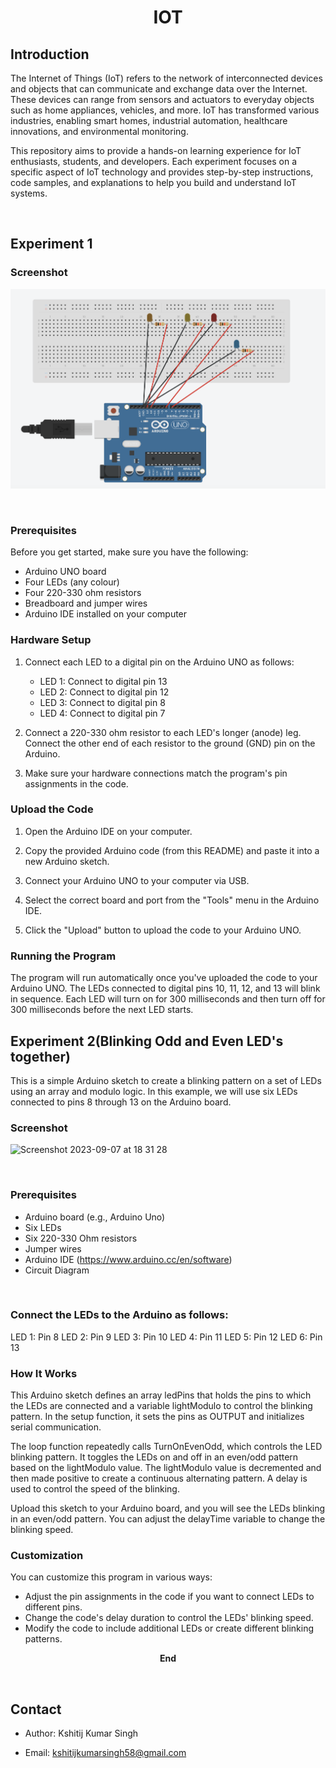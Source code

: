 <div align="center">
  
  # IOT
  </div>

## Introduction

The Internet of Things (IoT) refers to the network of interconnected devices and objects that can communicate and exchange data over the Internet. These devices can range from sensors and actuators to everyday objects such as home appliances, vehicles, and more. IoT has transformed various industries, enabling smart homes, industrial automation, healthcare innovations, and environmental monitoring.

This repository aims to provide a hands-on learning experience for IoT enthusiasts, students, and developers. Each experiment focuses on a specific aspect of IoT technology and provides step-by-step instructions, code samples, and explanations to help you build and understand IoT systems.

$~~~$
## Experiment 1

### Screenshot
![Experiment 1](https://github.com/Kshitijkumar15/IOT/blob/Beginning/Screenshot%202023-09-01%20at%2009.31.25.png)

$~~~$

### Prerequisites

Before you get started, make sure you have the following:

- Arduino UNO board
- Four LEDs (any colour)
- Four 220-330 ohm resistors
- Breadboard and jumper wires
- Arduino IDE installed on your computer
$~~~$
### Hardware Setup

1. Connect each LED to a digital pin on the Arduino UNO as follows:
   - LED 1: Connect to digital pin 13
   - LED 2: Connect to digital pin 12
   - LED 3: Connect to digital pin 8
   - LED 4: Connect to digital pin 7

2. Connect a 220-330 ohm resistor to each LED's longer (anode) leg. Connect the other end of each resistor to the ground (GND) pin on the Arduino.

3. Make sure your hardware connections match the program's pin assignments in the code.
$~~~$
### Upload the Code

1. Open the Arduino IDE on your computer.

2. Copy the provided Arduino code (from this README) and paste it into a new Arduino sketch.

3. Connect your Arduino UNO to your computer via USB.

4. Select the correct board and port from the "Tools" menu in the Arduino IDE.

5. Click the "Upload" button to upload the code to your Arduino UNO.
$~~~$
### Running the Program

The program will run automatically once you've uploaded the code to your Arduino UNO. The LEDs connected to digital pins 10, 11, 12, and 13 will blink in sequence. Each LED will turn on for 300 milliseconds and then turn off for 300 milliseconds before the next LED starts.
$~~~$

## Experiment 2(Blinking Odd and Even LED's together)
This is a simple Arduino sketch to create a blinking pattern on a set of LEDs using an array and modulo logic. In this example, we will use six LEDs connected to pins 8 through 13 on the Arduino board.
$~~~$

### Screenshot
<img width="1052" alt="Screenshot 2023-09-07 at 18 31 28" src="https://github.com/Kshitijkumar15/IOT/assets/66892634/79359241-f42d-456f-84e0-a69f7441e3bc">

$~~~~$

### Prerequisites

- Arduino board (e.g., Arduino Uno)
- Six LEDs
- Six 220-330 Ohm resistors
- Jumper wires
- Arduino IDE (https://www.arduino.cc/en/software)
- Circuit Diagram

$~~~$
### Connect the LEDs to the Arduino as follows:

LED 1: Pin 8
LED 2: Pin 9
LED 3: Pin 10
LED 4: Pin 11
LED 5: Pin 12
LED 6: Pin 13
$~~~$

### How It Works

This Arduino sketch defines an array ledPins that holds the pins to which the LEDs are connected and a variable lightModulo to control the blinking pattern. In the setup function, it sets the pins as OUTPUT and initializes serial communication.

The loop function repeatedly calls TurnOnEvenOdd, which controls the LED blinking pattern. It toggles the LEDs on and off in an even/odd pattern based on the lightModulo value. The lightModulo value is decremented and then made positive to create a continuous alternating pattern. A delay is used to control the speed of the blinking.

Upload this sketch to your Arduino board, and you will see the LEDs blinking in an even/odd pattern. You can adjust the delayTime variable to change the blinking speed.

### Customization

You can customize this program in various ways:

- Adjust the pin assignments in the code if you want to connect LEDs to different pins.
- Change the code's delay duration to control the LEDs' blinking speed.
- Modify the code to include additional LEDs or create different blinking patterns.


<div align="center">
  
 <b>End</b>
  </div>
  
$~~~$

## Contact

- Author: Kshitij Kumar Singh
- Email: kshitijkumarsingh58@gmail.com

  $~~~$


